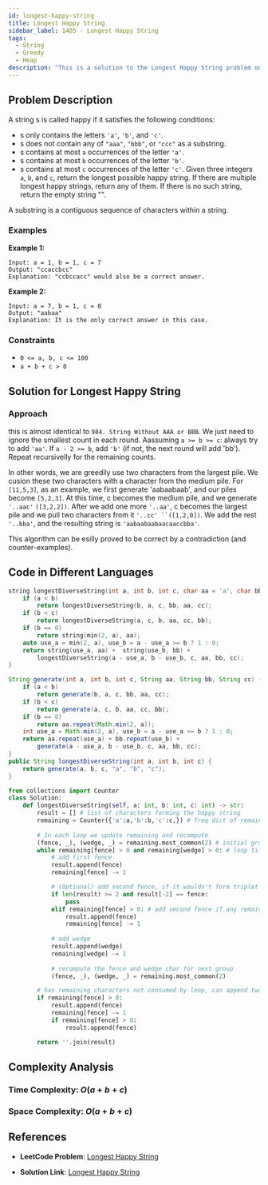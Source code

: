 ```yaml
---
id: longest-happy-string
title: Longest Happy String
sidebar_label: 1405 - Longest Happy String
tags:
  - String
  - Greedy
  - Heap
description: "This is a solution to the Longest Happy String problem on LeetCode."
---
```


## Problem Description

A string s is called happy if it satisfies the following conditions:

- s only contains the letters `'a'`, `'b'`, and `'c'`.
- s does not contain any of `"aaa"`, `"bbb"`, or `"ccc"` as a substring.
- s contains at most `a` occurrences of the letter `'a'`.
- s contains at most `b` occurrences of the letter `'b'`.
- s contains at most `c` occurrences of the letter `'c'`.
Given three integers `a`, `b`, and `c`, return the longest possible happy string. If there are multiple longest happy strings, return any of them. If there is no such string, return the empty string "".

A substring is a contiguous sequence of characters within a string.

### Examples

**Example 1:**

```
Input: a = 1, b = 1, c = 7
Output: "ccaccbcc"
Explanation: "ccbccacc" would also be a correct answer.

```
**Example 2:**
```
Input: a = 7, b = 1, c = 0
Output: "aabaa"
Explanation: It is the only correct answer in this case.
```
### Constraints

- `0 <= a, b, c <= 100`
- `a + b + c > 0`

## Solution for Longest Happy String

### Approach 

this is almost identical to `984. String Without AAA or BBB`. We just need to ignore the smallest count in each round. Aassuming `a >= b >= c`: always try to add `'aa'`. If `a - 2 >= b`, add `'b'` (if not, the next round will add 'bb'). Repeat recursivelly for the remaining counts.

In other words, we are greedily use two characters from the largest pile. We cusion these two characters with a character from the medium pile. For `[11,5,3]`, as an example, we first generate 'aabaabaab', and our piles become `[5,2,3]`. At this time, c becomes the medium pile, and we generate `'..aac'` `([3,2,2])`. After we add one more `'..aa'`, c becomes the largest pile and we pull two characters from it `'..cc' ``([1,2,0])`. We add the rest `'..bba'`, and the resulting string is `'aabaabaabaacaaccbba'`.

This algorithm can be esilly proved to be correct by a contradiction (and counter-examples).

## Code in Different Languages

<Tabs>
<TabItem value="cpp" label="C++">
  <SolutionAuthor name="@agarwalhimanshugaya"/>

```cpp
string longestDiverseString(int a, int b, int c, char aa = 'a', char bb = 'b', char cc = 'c') {
    if (a < b)
        return longestDiverseString(b, a, c, bb, aa, cc);
    if (b < c)
        return longestDiverseString(a, c, b, aa, cc, bb);
    if (b == 0)
        return string(min(2, a), aa);
    auto use_a = min(2, a), use_b = a - use_a >= b ? 1 : 0; 
    return string(use_a, aa) +  string(use_b, bb) + 
		longestDiverseString(a - use_a, b - use_b, c, aa, bb, cc);
}
```
</TabItem>
<TabItem value="java" label="Java">
  <SolutionAuthor name="@agarwalhimanshugaya"/>

```java
String generate(int a, int b, int c, String aa, String bb, String cc) {
    if (a < b)
        return generate(b, a, c, bb, aa, cc);
    if (b < c)
        return generate(a, c, b, aa, cc, bb);
    if (b == 0)
        return aa.repeat(Math.min(2, a));
    int use_a = Math.min(2, a), use_b = a - use_a >= b ? 1 : 0; 
    return aa.repeat(use_a) + bb.repeat(use_b) +
        generate(a - use_a, b - use_b, c, aa, bb, cc);    
}
public String longestDiverseString(int a, int b, int c) {
    return generate(a, b, c, "a", "b", "c");
}
```

</TabItem>
<TabItem value="python" label="Python">
  <SolutionAuthor name="@agarwalhimanshugaya"/>

```python
from collections import Counter
class Solution:
    def longestDiverseString(self, a: int, b: int, c: int) -> str:
        result = [] # list of characters forming the happy string
        remaining = Counter({'a':a,'b':b,'c':c,}) # freq dict of remaining characters
        
        # In each loop we update remaining and recompute 
        (fence, _), (wedge, _) = remaining.most_common(2) # initial group
        while remaining[fence] > 0 and remaining[wedge] > 0: # loop till no new groups could be formed
            # add first fence
            result.append(fence)
            remaining[fence] -= 1

            # (Optional) add second fence, if it wouldn't form triplet with first fence and last wedge
            if len(result) >= 2 and result[-2] == fence:
                pass
            elif remaining[fence] > 0: # add second fence if any remaining
                result.append(fence)
                remaining[fence] -= 1
            
            # add wedge
            result.append(wedge)
            remaining[wedge] -= 1
            
            # recompute the fence and wedge char for next group
            (fence, _), (wedge, _) = remaining.most_common(2)

        # has remaining characters not consumed by loop, can append two maximum fences
        if remaining[fence] > 0:
            result.append(fence)
            remaining[fence] -= 1
            if remaining[fence] > 0:
                result.append(fence)

        return ''.join(result)
```
</TabItem>
</Tabs>

## Complexity Analysis

### Time Complexity: $O(a+b+c)$

### Space Complexity: $O(a+b+c)$

## References

- **LeetCode Problem**: [Longest Happy String](https://leetcode.com/problems/longest-happy-string/description/)

- **Solution Link**: [Longest Happy String](https://leetcode.com/problems/longest-happy-string/solutions/)
